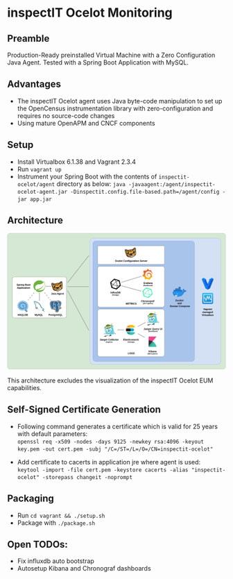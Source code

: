 # inspectIT Ocelot Monitoring

## Preamble

Production-Ready preinstalled Virtual Machine with a Zero Configuration Java Agent.
Tested with a Spring Boot Application with MySQL.

## Advantages

* The inspectIT Ocelot agent uses Java byte-code manipulation to set up the OpenCensus instrumentation library with zero-configuration and requires no source-code changes
* Using mature OpenAPM and CNCF components

## Setup

* Install Virtualbox 6.1.38 and Vagrant 2.3.4
* Run `vagrant up`
* Instrument your Spring Boot with the contents of `inspectit-ocelot/agent` directory as below:
`java -javaagent:/agent/inspectit-ocelot-agent.jar -Dinspectit.config.file-based.path=/agent/config -jar app.jar`

## Architecture

![Architecture](misc/Architecture.png?raw=true "Architecture")

This architecture excludes the visualization of the inspectIT Ocelot EUM capabilities.

## Self-Signed Certificate Generation

* Following command generates a certificate which is valid for 25 years with default parameters:\
```openssl req -x509 -nodes -days 9125 -newkey rsa:4096 -keyout key.pem -out cert.pem -subj "/C=/ST=/L=/O=/CN=inspectit-ocelot"```

* Add certificate to cacerts in application jre where agent is used:\
```keytool -import -file cert.pem -keystore cacerts -alias "inspectit-ocelot" -storepass changeit -noprompt```

## Packaging

* Run `cd vagrant && ./setup.sh`
* Package with `./package.sh`

## Open TODOs:

* Fix influxdb auto bootstrap
* Autosetup Kibana and Chronograf dashboards
